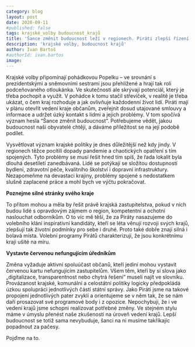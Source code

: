 ```yaml
---
category: blog
layout: post
date: 2020-09-11
#published: false
tags: krajské_volby budoucnost_krajů
title: 'Šance změnit budoucnost leží v regionech. Piráti zlepší řízení krajů'
description: 'krajské volby, budoucnost krajů' 
author: Ivan Bartoš
#authorId: ivan.bartos
image: 
---
```

Krajské volby připomínají pohádkovou Popelku – ve srovnání s prezidentskými a sněmovními sestrami jsou přehlížené a hrají tak roli podceňovaného otloukánka. Ve skutečnosti ale skrývají potenciál, který je třeba pochopit a využít. V pohádce k tomu stačil střevíček, v realitě je třeba ukázat, o čem kraj rozhoduje a jak ovlivňuje každodenní život lidí. 
Piráti mají v plánu otevřít vedení kraje občanům, zveřejnit dosud utajované smlouvy a informace a udržet úzký kontakt s lidmi a jejich problémy. V tom spočívá význam hesla “Šance změnit budoucnost”. Potřebujeme vědět, jakou budoucnost naši obyvatelé chtějí, a dáváme příležitost se na její podobě podílet.

Vysvětlovat význam krajské politiky je dnes důležitější než kdy jindy. V regionech těžce pocítili dopady pandemie a chaotických opatření s tím spojených. Tyto problémy se musí řešit hned tím spíš, že řada lokalit byla dlouhá desetiletí zanedbávaná. Lidé se potýkají se složitou dostupností bydlení, zdravotní péče, kvalitního školství i dopravní infrastruktury. Nezapomeňme na devastaci krajiny, problémy spojené s nedostatkem slušně zaplacené práce a mohl bych ve výčtu pokračovat.

**Poznejme silné stránky svého kraje**

To přitom mohou a měla by řešit právě krajská zastupitelstva, pokud v nich budou lidé s opravdovým zájmem o region, kompetentní a ochotní naslouchat odborníkům. O to víc mě těší, že za Piráty nasazujeme do volebního klání inspirativní kandidáty, kteří se léta věnují rozvoji svých krajů, zlepšují tak životní podmínky pro sebe i druhé. Proto také dobře znají silná i bolavá místa. Volební programy Pirátů charakterizují, že jsou konkrétnímu kraji ušité na míru.

**Vystavte červenou nefungujícím úředníkům**

Změna vyžaduje aktivní spoluúčast občanů, kteří jediní mohou vystavit červenou kartu nefungujícím zastupitelům. Všem těm, kteří by si slova jako „digitalizace, transparentnost nebo chytrá řešení“ museli najít ve slovníku.
Provázanost krajské, komunální a celostátní politiky logicky předpokládá úzkou spolupráci jednotlivých částí státní správy. Jako Piráti jsme na takové propojení jednotlivých pater zvyklí a orientujeme se v něm tak, že se nám daří prosazovat své programové body i z opozice. Nepochybuji, že i ve vedení krajů jsme schopni realizovat potřebné změny.
Ve stejném stylu máme v úmyslu přenést naše zkušenosti na úroveň vedení krajů. Lepší budoucnost se totiž sama nevybuduje, šanci na ni musíme takříkajíc popadnout za pačesy.

Pojďme na to.
